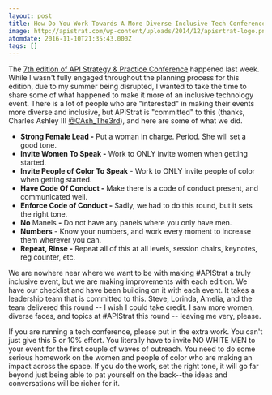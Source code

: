 ```yaml
---
layout: post
title: How Do You Work Towards A More Diverse Inclusive Tech Conference?
image: http://apistrat.com/wp-content/uploads/2014/12/apisrtrat-logo.png
atomdate: 2016-11-10T21:35:43.000Z
tags: []
---
```

The [7th edition of API Strategy & Practice Conference](http://boston2016.apistrat.com/) happened last week. While I wasn't fully engaged throughout the planning process for this edition, due to my summer being disrupted, I wanted to take the time to share some of what happened to make it more of an inclusive technology event. There is a lot of people who are "interested" in making their events more diverse and inclusive, but APIStrat is "committed" to this (thanks, Charles Ashley III [@CAsh\_The3rd](https://twitter.com/CAsh_The3rd)), and here are some of what we did.

*   **Strong Female Lead -** Put a woman in charge. Period. She will set a good tone.
*   **Invite Women To Speak -** Work to ONLY invite women when getting started.
*   **Invite People of Color To Speak** \- Work to ONLY invite people of color when getting started.
*   **Have Code Of Conduct -** Make there is a code of conduct present, and communicated well.
*   **Enforce Code of Conduct -** Sadly, we had to do this round, but it sets the right tone.
*   **No** Manels **-** Do not have any panels where you only have men.
*   **Numbers** - Know your numbers, and work every moment to increase them wherever you can.
*   **Repeat, Rinse -** Repeat all of this at all levels, session chairs, keynotes, reg counter, etc.

We are nowhere near where we want to be with making #APIStrat a truly inclusive event, but we are making improvements with each edition. We have our checklist and have been building on it with each event. It takes a leadership team that is committed to this. Steve, Lorinda, Amelia, and the team delivered this round -- I wish I could take credit. I saw more women, diverse faces, and topics at #APIStrat this round -- leaving me very, please.

If you are running a tech conference, please put in the extra work. You can't just give this 5 or 10% effort. You literally have to invite NO WHITE MEN to your event for the first couple of waves of outreach. You need to do some serious homework on the women and people of color who are making an impact across the space. If you do the work, set the right tone, it will go far beyond just being able to pat yourself on the back--the ideas and conversations will be richer for it.